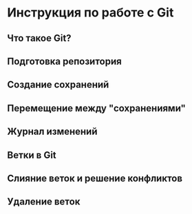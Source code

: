 # Инструкция по работе с Git

## Что такое Git?

## Подготовка репозитория

## Создание сохранений

## Перемещение между "сохранениями"

## Журнал изменений

## Ветки в Git

## Слияние веток и решение конфликтов

## Удаление веток